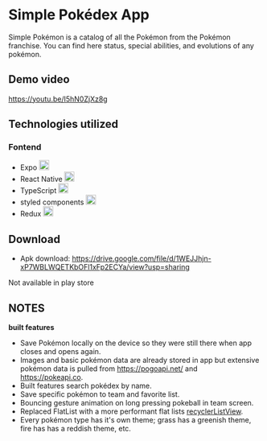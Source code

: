 # Simple Pokédex App

Simple Pokémon is a catalog of all the Pokémon from the Pokémon franchise. You can find here status, special abilities, and evolutions of any pokémon.

## Demo video

https://youtu.be/I5hN0ZjXz8g

## Technologies utilized

### Fontend

- Expo <img src="https://i.ibb.co/DpkVZxY/expo.png" width="20" title="hover text">
- React Native <img src="https://i.ibb.co/0pNL1RX/react-Native-Logo.png" width="20" title="hover text">
- TypeScript <img src="https://gist.githubusercontent.com/FormidablePencil/08767773b974a5e26f84ddb558cda01f/raw/441a3b040130c35e3892eb3c8c4fe273cf0347dd/typescript.svg" width="20" title="hover text">
- styled components <img src="https://i.ibb.co/1z3NJM3/styled-Components.png" width="20" title="hover text">
- Redux <img src="https://i.ibb.co/nDCsZTK/5848309bcef1014c0b5e4a9a.png" width="20" title="hover text">

## Download

- Apk download: https://drive.google.com/file/d/1WEJJhjn-xP7WBLWQETKbOFl1xFp2ECYa/view?usp=sharing

Not available in play store

## NOTES

**built features** 
- Save Pokémon locally on the device so they were still there when app closes and opens again.
- Images and basic pokémon data are already stored in app but extensive pokémon data is pulled from https://pogoapi.net/ and https://pokeapi.co.
- Built features search pokédex by name.
- Save specific pokémon to team and favorite list.
- Bouncing gesture animation on long pressing pokeball in team screen.
- Replaced FlatList with a more performant flat lists [recyclerListView](https://github.com/Flipkart/recyclerlistview).
- Every pokémon type has it's own theme; grass has a greenish theme, fire has has a reddish theme, etc.
